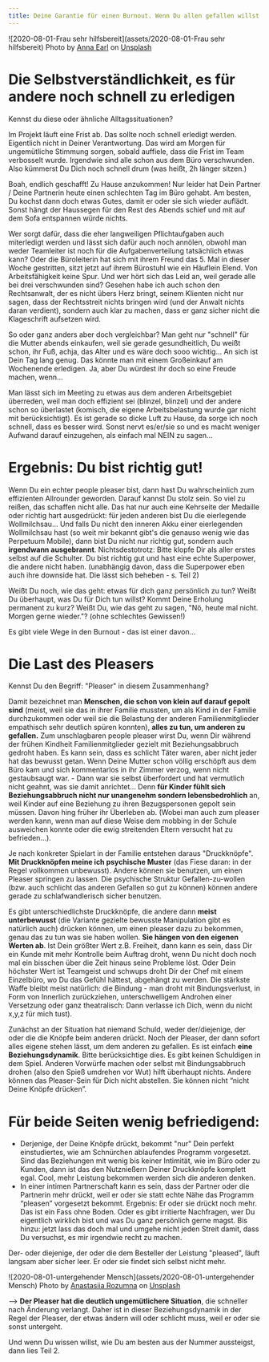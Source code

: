 ```yaml
---
title: Deine Garantie für einen Burnout. Wenn Du allen gefallen willst! Teil 1
---
```


![2020-08-01-Frau sehr hilfsbereit](assets/2020-08-01-Frau sehr hilfsbereit)
<span>Photo by <a href="https://unsplash.com/@annaelizaearl?utm_source=unsplash&amp;utm_medium=referral&amp;utm_content=creditCopyText">Anna Earl</a> on <a href="https://unsplash.com/s/photos/helping?utm_source=unsplash&amp;utm_medium=referral&amp;utm_content=creditCopyText">Unsplash</a></span>

# Die Selbstverständlichkeit, es für andere noch schnell zu erledigen
Kennst du diese oder ähnliche Alltagssituationen?

Im Projekt läuft eine Frist ab. Das sollte noch schnell erledigt werden. Eigentlich nicht in Deiner Verantwortung. Das wird am Morgen für ungemütliche Stimmung sorgen, sobald auffiele, dass die Frist im Team verbosselt wurde. Irgendwie sind alle schon aus dem Büro verschwunden. Also kümmerst Du Dich noch schnell drum (was heißt, 2h länger sitzen.)

Boah, endlich geschafft! Zu Hause anzukommen! Nur leider hat Dein Partner / Deine Partnerin heute einen schlechten Tag im Büro gehabt. Am besten, Du kochst dann doch etwas Gutes, damit er oder sie sich wieder auflädt. Sonst hängt der Haussegen für den Rest des Abends schief und mit auf dem Sofa entspannen würde nichts.

Wer sorgt dafür, dass die eher langweiligen Pflichtaufgaben auch miterledigt werden und lässt sich dafür auch noch annölen, obwohl man weder Teamleiter ist noch für die Aufgabenverteilung tatsächlich etwas kann? Oder die Büroleiterin hat sich mit ihrem Freund das 5. Mal in dieser Woche gestritten, sitzt jetzt auf ihrem Bürostuhl wie ein Häuflein Elend. Von Arbeitsfähigkeit keine Spur. Und wer hört sich das Leid an, weil gerade alle bei drei verschwunden sind? Gesehen habe ich auch schon den Rechtsanwalt, der es nicht übers Herz bringt, seinem Klienten nicht nur sagen, dass der Rechtsstreit nichts bringen wird (und der Anwalt nichts daran verdient), sondern auch klar zu machen, dass er ganz sicher nicht die Klageschrift aufsetzen wird. 

So oder ganz anders aber doch vergleichbar? Man geht nur "schnell" für die Mutter abends einkaufen, weil sie gerade gesundheitlich, Du weißt schon, ihr Fuß, achja, das Alter und es wäre doch sooo wichtig... An sich ist Dein Tag lang genug. Das könnte man mit einem Großeinkauf am Wochenende erledigen. Ja, aber Du würdest ihr doch so eine Freude machen, wenn...

Man lässt sich im Meeting zu etwas aus dem anderen Arbeitsgebiet überreden, weil man doch effizient sei (blinzel, blinzel) und der andere schon so überlastet (komisch, die eigene Arbeitsbelastung wurde gar nicht mit berücksichtigt). Es ist gerade so dicke Luft zu Hause, da sorge ich noch schnell, dass es besser wird. Sonst nervt es/er/sie so und es macht weniger Aufwand darauf einzugehen, als einfach mal NEIN zu sagen...

# Ergebnis: Du bist richtig gut!
Wenn Du ein echter people pleaser bist, dann hast Du wahrscheinlich zum effizienten Allrounder geworden. Darauf kannst Du stolz sein. So viel zu reißen, das schaffen nicht alle.  Das hat nur auch eine Kehrseite der Medaille oder richtig hart ausgedrückt: für jeden anderen bist Du die eierlegende Wollmilchsau... Und falls Du nicht den inneren Akku einer eierlegenden Wollmilchsau hast (so weit mir bekannt gibt's die genauso wenig wie das Perpetuum Mobile), dann bist Du nicht nur richtig gut, sondern auch **irgendwann ausgebrannt**. Nichtsdestotrotz: Bitte klopfe Dir als aller erstes selbst auf die Schulter. Du bist richtig gut und hast eine echte Superpower, die andere nicht haben. (unabhängig davon, dass die Superpower eben auch ihre downside hat. Die lässt sich beheben - s. Teil 2)

Weißt Du noch, wie das geht: etwas für dich ganz persönlich zu tun? Weißt Du überhaupt, was Du für Dich tun willst? Kommt Deine Erholung permanent zu kurz? Weißt Du, wie das geht zu sagen, "Nö, heute mal nicht. Morgen gerne wieder."? (ohne schlechtes Gewissen!)

Es gibt viele Wege in den Burnout - das ist einer davon...

# Die Last des Pleasers
Kennst Du den Begriff: "Pleaser" in diesem Zusammenhang?

Damit bezeichnet man **Menschen, die schon von klein auf darauf gepolt sind** (meist, weil sie das in ihrer Familie mussten, um als Kind in der Familie durchzukommen oder weil sie die Belastung der anderen Familienmitglieder empathisch sehr deutlich spüren konnten), **alles zu tun, um anderen zu gefallen.** Zum unschlagbaren people pleaser wirst Du, wenn Dir während der frühen Kindheit Familienmitglieder gezielt mit Beziehungsabbruch gedroht haben. Es kann sein, dass es schlicht Täter waren, aber nicht jeder hat das bewusst getan. Wenn Deine Mutter schon völlig erschöpft aus dem Büro kam und sich kommentarlos in ihr Zimmer verzog, wenn nicht gestaubsaugt war. - Dann war sie selbst überfordert und hat vermutlich nicht geahnt, was sie damit anrichtet... Denn **für Kinder fühlt sich Beziehungsabbruch nicht nur unangenehm sondern lebensbedrohlich** an, weil Kinder auf eine Beziehung zu ihren Bezugspersonen gepolt sein müssen. Davon hing früher ihr Überleben ab. (Wobei man auch zum pleaser werden kann, wenn man auf diese Weise dem mobbing in der Schule ausweichen konnte oder die ewig streitenden Eltern versucht hat zu befrieden...).

Je nach konkreter Spielart in der Familie entstehen daraus "Druckknöpfe". **Mit Druckknöpfen meine ich psychische Muster** (das Fiese daran: in der Regel vollkommen unbewusst). Andere können sie benutzen, um einen Pleaser springen zu lassen. Die psychische Struktur Gefallen-zu-wollen (bzw. auch schlicht das anderen Gefallen so gut zu können) können andere gerade zu schlafwandlerisch sicher benutzen. 

Es gibt unterschiedlichste Druckknöpfe, die andere dann **meist unterbewusst** (die Variante gezielte bewusste Manipulation gibt es natürlich auch) drücken können, um einen pleaser dazu zu bekommen, genau das zu tun was sie haben wollen. **Sie hängen von den eigenen Werten ab**. Ist Dein größter Wert z.B. Freiheit, dann kann es sein, dass Dir ein Kunde mit mehr Kontrolle beim Auftrag droht, wenn Du nicht doch noch mal ein bisschen über die Zeit hinaus seine Probleme löst. Oder Dein höchster Wert ist Teamgeist und schwups droht Dir der Chef mit einem Einzelbüro, wo Du das Gefühl hättest, abgehängt zu werden. Die stärkste Waffe bleibt meist natürlich: die Bindung - man droht mit Bindungsverlust, in Form von Innerlich zurückziehen, unterschwelligem Androhen einer Versetzung oder ganz theatralisch: Dann verlasse ich Dich, wenn du nicht x,y,z für mich tust).

Zunächst an der Situation hat niemand Schuld, weder der/diejenige, der oder die die Knöpfe beim anderen drückt. Noch der Pleaser, der dann sofort alles eigene stehen lässt, um dem anderen zu gefallen. Es ist einfach **eine Beziehungsdynamik**. Bitte berücksichtige dies. Es gibt keinen Schuldigen in dem Spiel. Anderen Vorwürfe machen oder selbst mit Bindungsabbruch drohen (also den Spieß umdrehen vor Wut) hilft überhaupt nichts. Andere können das Pleaser-Sein für Dich nicht abstellen. Sie können nicht “nicht Deine Knöpfe drücken”. 

# Für beide Seiten wenig befriedigend:
- Derjenige, der Deine Knöpfe drückt, bekommt "nur" Dein perfekt einstudiertes, wie am Schnürchen ablaufendes Programm vorgesetzt. Sind das Beziehungen mit wenig bis keiner Intimität, wie im Büro oder zu Kunden, dann ist das den Nutznießern Deiner Druckknöpfe komplett egal. Cool, mehr Leistung bekommen werden sich die anderen denken. 
- In einer intimen Partnerschaft kann es sein, dass der Partner oder die Partnerin mehr drückt, weil er oder sie statt echte Nähe das Programm “pleasen” vorgesetzt bekommt. Ergebnis: Er oder sie drückt noch mehr. Das ist ein Fass ohne Boden. Oder es gibt irritierte Nachfragen, wer Du eigentlich wirklich bist und was Du ganz persönlich gerne magst. Bis hinzu: jetzt lass das doch mal und umgehe nicht jeden Streit damit, dass Du versuchst, es mir irgendwie recht zu machen.

Der- oder diejenige, der oder die dem Besteller der Leistung "pleased", läuft langsam aber sicher leer. Er oder sie findet sich selbst nicht mehr.

![2020-08-01-untergehender Mensch](assets/2020-08-01-untergehender Mensch)
<span>Photo by <a href="https://unsplash.com/@rozumna?utm_source=unsplash&amp;utm_medium=referral&amp;utm_content=creditCopyText">Anastasiia Rozumna</a> on <a href="https://unsplash.com/s/photos/helping?utm_source=unsplash&amp;utm_medium=referral&amp;utm_content=creditCopyText">Unsplash</a></span>

--> **Der Pleaser hat die deutlich ungemütlichere Situation**, die schneller nach Änderung verlangt. Daher ist in dieser Beziehungsdynamik in der Regel der Pleaser, der etwas ändern will oder schlicht muss, weil er oder sie sonst untergeht.

Und wenn Du wissen willst, wie Du am besten aus der Nummer aussteigst, dann lies Teil 2.


